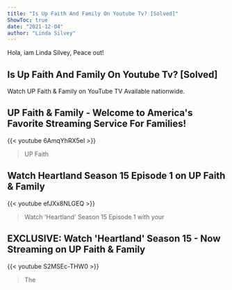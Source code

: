 ```yaml
---
title: "Is Up Faith And Family On Youtube Tv? [Solved]"
ShowToc: true 
date: "2021-12-04"
author: "Linda Silvey" 
---
```


Hola, iam Linda Silvey, Peace out!
## Is Up Faith And Family On Youtube Tv? [Solved]
Watch UP Faith & Family on YouTube TV Available nationwide.

## UP Faith & Family - Welcome to America's Favorite Streaming Service For Families!
{{< youtube 6AmqYhRX5eI >}}
>UP Faith

## Watch Heartland Season 15 Episode 1 on UP Faith & Family
{{< youtube efJXx8NLGEQ >}}
>Watch 'Heartland' Season 15 Episode 1 with your 

## EXCLUSIVE: Watch 'Heartland' Season 15 - Now Streaming on UP Faith & Family
{{< youtube S2MSEc-THW0 >}}
>The 

